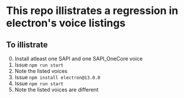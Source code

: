 # This repo illistrates a regression in electron's voice listings

## To illistrate

0. Install atleast one SAPI and one SAPI_OneCore voice
1. Issue `npm run start`
2. Note the listed voices
3. Issue `npm install electron@13.0.0`
4. Issue `npm run start`
5. Note the listed voices are different